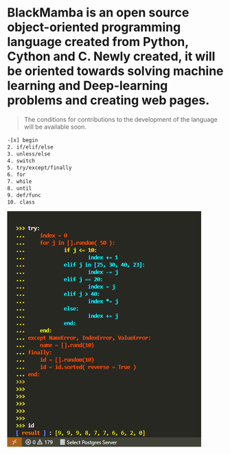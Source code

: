 # **BlackMamba** is an open source object-oriented programming language created from **Python, Cython and C**. Newly created, it will be oriented towards solving machine learning and Deep-learning problems and creating web pages.
>The conditions for contributions to the development of the language will be available soon.
```
-[x] begin
2. if/elif/else
3. unless/else
4. switch
5. try/except/finally
6. for
7. while
8. until
9. def/func
10. class

```
![try block](/images/try.png)


